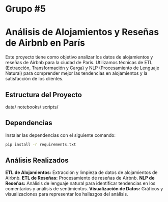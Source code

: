 # Grupo #5
# Análisis de Alojamientos y Reseñas de Airbnb en París

Este proyecto tiene como objetivo analizar los datos de alojamientos y reseñas de Airbnb para la ciudad de París. Utilizamos técnicas de ETL (Extracción, Transformación y Carga) y NLP (Procesamiento de Lenguaje Natural) para comprender mejor las tendencias en alojamientos y la satisfacción de los clientes.

## Estructura del Proyecto

data/
notebooks/
scripts/

## Dependencias

Instalar las dependencias con el siguiente comando:

```sh
pip install -r requirements.txt
```

## Análisis Realizados

**ETL de Alojamientos:** Extracción y limpieza de datos de alojamientos de Airbnb.
**ETL de Reseñas:** Procesamiento de reseñas de Airbnb.
**NLP de Reseñas:** Análisis de lenguaje natural para identificar tendencias en los comentarios y análisis de sentimientos.
**Visualización de Datos:** Gráficos y visualizaciones para representar los hallazgos del análisis.
